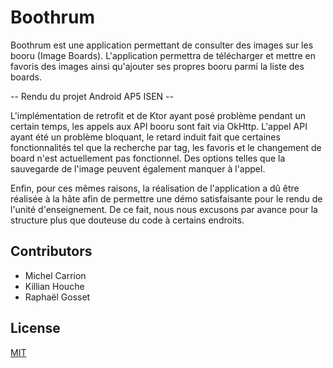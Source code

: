 # Boothrum

Boothrum est une application permettant de consulter des images sur les booru (Image Boards). L'application permettra de télécharger et mettre en favoris des images ainsi qu'ajouter ses propres booru parmi la liste des boards.


-- Rendu du projet Android AP5 ISEN --

L'implémentation de retrofit et de Ktor ayant posé problème pendant un certain temps, les appels aux API booru sont fait via OkHttp. L'appel API ayant été un problème bloquant, le retard induit fait que certaines fonctionnalités tel que la recherche par tag, les favoris et le changement de board n'est actuellement pas fonctionnel. Des options telles que la sauvegarde de l'image peuvent également manquer à l'appel.

Enfin, pour ces mêmes raisons, la réalisation de l'application a dû être réalisée à la hâte afin de permettre une démo satisfaisante pour le rendu de l'unité d'enseignement. De ce fait, nous nous excusons par avance pour la structure plus que douteuse du code à certains endroits.

## Contributors
- Michel Carrion
- Killian Houche
- Raphaël Gosset

## License

[MIT](https://choosealicense.com/licenses/mit/)
